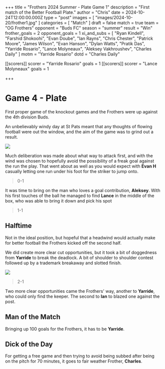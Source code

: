 +++
title = "Frothers 2024 Summer - Plate Game 1"
description = "First match of the Better Football Plate."
author = "Chris"
date = 2024-10-24T12:00:00.000Z
type = "post"
images = [ "images/2024-10-20/frother1.jpg" ]
categories = [ "Match" ]
draft = false
match = true
team = "OG Frothers"
opponent = "Buds FC"
season = "summer"
result = "Win"
frother_goals = 2
opponent_goals = 1
xi_and_subs = [
  "Ryan Kindell",
  "Farshid Shokoohi",
  "Evan Doube",
  "Ian Rayns",
  "Chris Chester",
  "Patrick Moore",
  "James Wilson",
  "Evan Hanson",
  "Dylan Watts",
  "Pratik Das",
  "Yarride Rosario",
  "Lance Molyneaux",
  "Aleksey Vakhroushev",
  "Charles Daily"
]
motm = "Yarride Rosario"
dotd = "Charles Daily"

[[scorers]]
scorer = "Yarride Rosario"
goals = 1
[[scorers]]
scorer = "Lance Molyneaux"
goals = 1

+++

# Game 4 - Plate

First proper game of the knockout games and the Frothers were up against the 4th division Buds.

An unbelievably windy day at St Pats meant that any thoughts of flowing football were out the window, and the aim of the game was to grind out a result.

![](https://media.giphy.com/media/v1.Y2lkPTc5MGI3NjExcGtnNW93dmkyenp5ZmlsYzAwZXI2Zzg3cTdyenJvdm1xaTV1YWdwcSZlcD12MV9naWZzX3NlYXJjaCZjdD1n/1xlnPRFXzodys2VkZY/giphy.gif)

Much deliberation was made about what way to attack first, and with the wind was chosen to hopefully avoid the possibility of a freak goal against the run the play. That went about as well as you would expect with **Evan H** casually letting one run under his foot for the striker to jump onto.

> 0-1

It was time to bring on the man who loves a goal contribution, **Aleksey**. With his first touches of the ball he managed to find **Lance** in the middle of the box, who was able to bring it down and pick his spot

> 1-1

## Halftime

Not in the ideal position, but hopeful that a headwind would actually make for better football the Frothers kicked off the second half.

We did create more clear cut opportunities, but it took a bit of doggedness from **Yarride** to break the deadlock. A bit of shoulder to shoulder contest followed up by a trademark breakaway and slotted finish.

![](https://media.giphy.com/media/dX1o3682ThHoLyKIA3/giphy.gif?cid=ecf05e47f0fb33rozmqld8qrlpz2mo9cxsm9v0zc4e0mwr2w&ep=v1_gifs_search&rid=giphy.gif&ct=g)

> 2-1

Two more clear opportunities came the Frothers' way, another to **Yarride**, who could only find the keeper. The second to **Ian** to blazed one against the post.

## Man of the Match
Bringing up 100 goals for the Frothers, it has to be **Yarride**. 


## Dick of the Day
For getting a free game and then trying to avoid being subbed after being on the pitch for 70 minutes, it goes to fair weather Frother, **Charles**. 